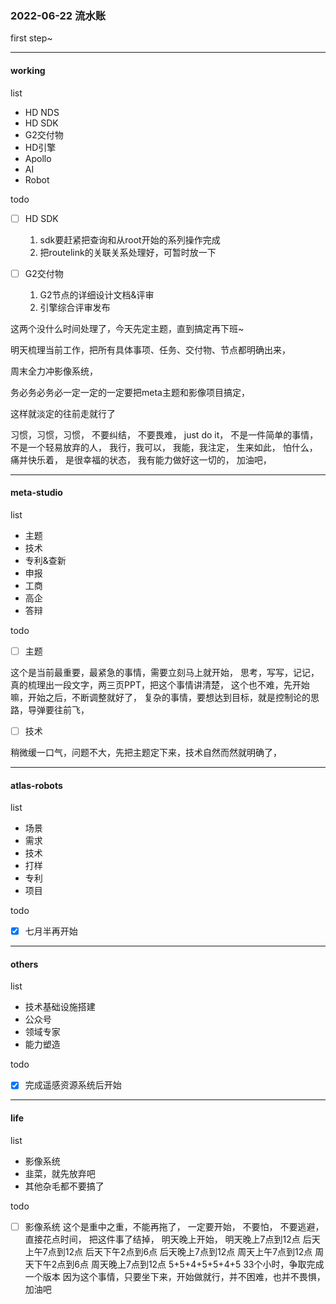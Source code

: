### 2022-06-22 流水账

first step~

---
#### working
list
- HD NDS
- HD SDK
- G2交付物
- HD引擎
- Apollo
- AI
- Robot

todo

- [ ] HD SDK

  1. sdk要赶紧把查询和从root开始的系列操作完成
  2. 把routelink的关联关系处理好，可暂时放一下

- [ ] G2交付物

  1. G2节点的详细设计文档&评审
  2. 引擎综合评审发布

这两个没什么时间处理了，今天先定主题，直到搞定再下班~

明天梳理当前工作，把所有具体事项、任务、交付物、节点都明确出来，

周末全力冲影像系统，

务必务必务必一定一定的一定要把meta主题和影像项目搞定，

这样就淡定的往前走就行了

习惯，习惯，习惯，
不要纠结，
不要畏难，
just do it，
不是一件简单的事情，
不是一个轻易放弃的人，
我行，我可以，
我能，我注定，
生来如此，
怕什么，
痛并快乐着，
是很幸福的状态，
我有能力做好这一切的，
加油吧，


---
#### meta-studio
list
- 主题
- 技术
- 专利&查新
- 申报
- 工商
- 高企
- 答辩

todo
- [ ] 主题

这个是当前最重要，最紧急的事情，需要立刻马上就开始，
思考，写写，记记，真的梳理出一段文字，两三页PPT，把这个事情讲清楚，
这个也不难，先开始嘛，开始之后，不断调整就好了，
复杂的事情，要想达到目标，就是控制论的思路，导弹要往前飞，

- [ ] 技术

稍微缓一口气，问题不大，先把主题定下来，技术自然而然就明确了，

---
#### atlas-robots
list
- 场景
- 需求
- 技术
- 打样
- 专利
- 项目

todo
- [x] 七月半再开始

---
#### others
list
- 技术基础设施搭建
- 公众号
- 领域专家
- 能力塑造

todo
- [x] 完成遥感资源系统后开始

---
#### life
list
- 影像系统
- 韭菜，就先放弃吧
- 其他杂毛都不要搞了

todo
- [ ] 影像系统 
这个是重中之重，不能再拖了，
一定要开始，
不要怕，
不要逃避，
直接花点时间，
把这件事了结掉，
明天晚上开始，
明天晚上7点到12点
后天上午7点到12点
后天下午2点到6点
后天晚上7点到12点
周天上午7点到12点
周天下午2点到6点
周天晚上7点到12点
5+5+4+5+5+4+5
33个小时，争取完成一个版本
因为这个事情，只要坐下来，开始做就行，并不困难，也并不畏惧，加油吧